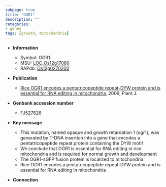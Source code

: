 ```yaml
---
subpage: true
title: "OGR1"
description: ""
categories:
- genes
tags: [growth, mitochondria]
---
```


* **Information**  
    + Symbol: OGR1  
    + MSU: [LOC_Os12g17080](http://rice.plantbiology.msu.edu/cgi-bin/ORF_infopage.cgi?orf=LOC_Os12g17080)  
    + RAPdb: [Os12g0270200](http://rapdb.dna.affrc.go.jp/viewer/gbrowse_details/irgsp1?name=Os12g0270200)  

* **Publication**  
    + [Rice OGR1 encodes a pentatricopeptide repeat-DYW protein and is essential for RNA editing in mitochondria](http://www.ncbi.nlm.nih.gov/pubmed?term=Rice+OGR1+encodes+a+pentatricopeptide+repeat-DYW+protein+and+is+essential+for+RNA+editing+in+mitochondria%5BTitle%5D), 2009, Plant J.

* **Genbank accession number**  
    + [FJ527826](http://www.ncbi.nlm.nih.gov/nuccore/FJ527826)

* **Key message**  
    + This mutation, named opaque and growth retardation 1 (ogr1), was generated by T-DNA insertion into a gene that encodes a pentatricopeptide repeat protein containing the DYW motif
    + We conclude that OGR1 is essential for RNA editing in rice mitochondria and is required for normal growth and development
    + The OGR1-sGFP fusion protein is localized to mitochondria
    + Rice OGR1 encodes a pentatricopeptide repeat-DYW protein and is essential for RNA editing in mitochondria

* **Connection**  



